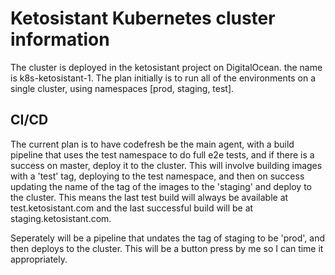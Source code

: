 # Ketosistant Kubernetes cluster information

The cluster is deployed in the ketosistant project on DigitalOcean. the name is k8s-ketosistant-1. The plan initially is to run all of the environments on a single cluster, using namespaces [prod, staging, test].

## CI/CD

The current plan is to have codefresh be the main agent, with a build pipeline that uses the test namespace to do full e2e tests, and if there is a success on master, deploy it to the cluster. This will involve building images with a 'test' tag, deploying to the test namespace, and then on success updating the name of the tag of the images to the 'staging' and deploy to the cluster. This means the last test build will always be available at test.ketosistant.com and the last successful build will be at staging.ketosistant.com.

 Seperately will be a pipeline that undates the tag of staging to be 'prod', and then deploys to the cluster. This will be a button press by me so I can time it appropriately.

 
